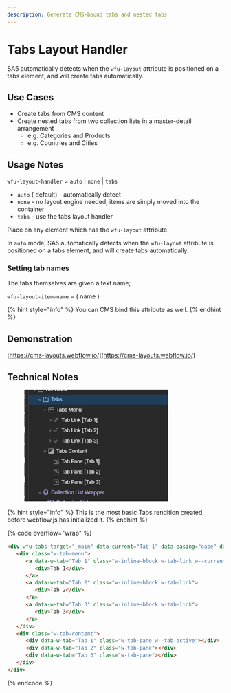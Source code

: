 ```yaml
---
description: Generate CMS-bound tabs and nested tabs
---
```


# Tabs Layout Handler

SA5 automatically detects when the `wfu-layout` attribute is positioned on a tabs element, and will create tabs automatically.&#x20;

## Use Cases

* Create tabs from CMS content
* Create nested tabs from two collection lists in a master-detail arrangement
  * e.g. Categories and Products&#x20;
  * e.g. Countries and Cities&#x20;

## Usage Notes

`wfu-layout-handler` = `auto` | `none` | `tabs`

* `auto` ( default) - automatically detect
* `none` - no layout engine needed, items are simply moved into the container
* `tabs` - use the tabs layout handler

Place on any element which has the `wfu-layout` attribute.&#x20;

In `auto` mode, SA5 automatically detects when the `wfu-layout` attribute is positioned on a tabs element, and will create tabs automatically.&#x20;

### Setting tab names

The tabs themselves are given a text name;

`wfu-layout-item-name` = ( name )

{% hint style="info" %}
You can CMS bind this attribute as well.
{% endhint %}

## Demonstration

[https://cms-layouts.webflow.io/](https://cms-layouts.webflow.io/)



## Technical Notes

<figure><img src="../../.gitbook/assets/image (1) (1) (1).png" alt=""><figcaption></figcaption></figure>

{% hint style="info" %}
This is the most basic Tabs rendition created, before webflow.js has initialized it.&#x20;
{% endhint %}

{% code overflow="wrap" %}
```html
<div wfu-tabs-target="_main" data-current="Tab 1" data-easing="ease" data-duration-in="300" data-duration-out="100" class="w-tabs">
   <div class="w-tab-menu">
      <a data-w-tab="Tab 1" class="w-inline-block w-tab-link w--current">
         <div>Tab 1</div>
      </a>
      <a data-w-tab="Tab 2" class="w-inline-block w-tab-link">
         <div>Tab 2</div>
      </a>
      <a data-w-tab="Tab 3" class="w-inline-block w-tab-link">
         <div>Tab 3</div>
      </a>
   </div>
   <div class="w-tab-content">
      <div data-w-tab="Tab 1" class="w-tab-pane w--tab-active"></div>
      <div data-w-tab="Tab 2" class="w-tab-pane"></div>
      <div data-w-tab="Tab 3" class="w-tab-pane"></div>
   </div>
</div>
```
{% endcode %}













